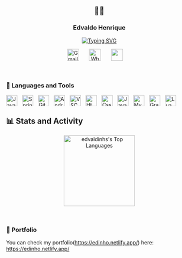 <p align="center">
    <h2 align="center">👨‍💻</h2>
  <h3 align="center">Edvaldo Henrique</h3>
</p>

<p align="center">
    <a href="https://git.io/typing-svg"><img src="https://readme-typing-svg.demolab.com?font=Inter&pause=1000&color=1BA2FA&center=true&vCenter=true&random=false&width=435&lines=Full-stack+web+and+app+Developer;%F0%9F%90%A2%F0%9F%90%A2%F0%9F%90%A2%F0%9F%90%A2%F0%9F%90%A2%F0%9F%90%A2%F0%9F%90%A2%F0%9F%90%A2%F0%9F%90%A2%F0%9F%90%A2%F0%9F%90%A2;Love+to+Learn+new+Things;%F0%9F%90%A2" alt="Typing SVG" /></a>
</p>

<p align="center">
  <a href="https://mail.google.com/mail/u/0/?view=cm&fs=1&to=edvaldohenriqueceu@gmail.com"><img width="32px" alt="Gmail" title="Gmail" src="https://i.imgur.com/6vk30T3.png"/></a>
  &#8287;&#8287;&#8287;&#8287;&#8287;
<a href="https://wa.me/5584998025665"><img width="32px" alt="Whatsapp" title="Whatsapp" src="https://i.imgur.com/4iL925a.png"></a>
  &#8287;&#8287;&#8287;&#8287;&#8287;
  <a href="https://t.me/Edvaldinhs" alt="Telegram" title="Telegram"><img width="32px" src="https://i.imgur.com/AlostOg.png"/></a>
  &#8287;&#8287;&#8287;&#8287;&#8287;
</p>

<br/>

### 🧰 Languages and Tools

<img align="left" alt="Java" width="30px" style="padding-right:10px" src="https://cdn.jsdelivr.net/gh/devicons/devicon/icons/java/java-original.svg"/>
<img align="left" alt="Spring" width="30px" style="padding-right:10px" src="https://cdn.jsdelivr.net/gh/devicons/devicon/icons/spring/spring-original.svg"/>
<img align="left" alt="Git" width="30px" style="padding-right:10px" src="https://cdn.jsdelivr.net/gh/devicons/devicon/icons/git/git-original.svg"/>
<img align="left" alt="Android" width="30px" style="padding-right:10px" src="https://cdn.jsdelivr.net/gh/devicons/devicon/icons/android/android-original.svg" />
<img align="left" alt="VSCode" width="30px" style="padding-right:10px" src="https://cdn.jsdelivr.net/gh/devicons/devicon/icons/vscode/vscode-original.svg" />
<img align="left" alt="Html" width="30px" style="padding-right:10px" src="https://cdn.jsdelivr.net/gh/devicons/devicon/icons/html5/html5-original.svg" />
<img align="left" alt="Css" width="30px" style="padding-right:10px" src="https://cdn.jsdelivr.net/gh/devicons/devicon/icons/css3/css3-original.svg" />
<img align="left" alt="JavaScript" width="30px" style="padding-right:10px" src="https://cdn.jsdelivr.net/gh/devicons/devicon/icons/javascript/javascript-original.svg" />
<img align="left" alt="MySQL" width="30px" style="padding-right:10px" src="https://cdn.jsdelivr.net/gh/devicons/devicon/icons/mysql/mysql-original.svg" />
<img align="left" alt="Gradle" width="30px" style="padding-right:10px" src="https://cdn.jsdelivr.net/gh/devicons/devicon/icons/gradle/gradle-plain.svg" />
<img align="left" alt="Lua" width="30px" style="padding-right:10px" src="https://cdn.jsdelivr.net/gh/devicons/devicon/icons/lua/lua-original.svg" />
<br />

#

<h2>📊 Stats and Activity</h2>
<p align="center">
  <a href="https://github.com/anuraghazra/github-readme-stats"><img alt="edvaldinhs's Top Languages" src="https://denvercoder1-github-readme-stats.vercel.app/api/top-langs/?username=edvaldinhs&langs_count=8&layout=compact&theme=react&hide_border=true&bg_color=1F222E&title_color=F85D7F&icon_color=F8D866&hide=Jupyter%20Notebook,Roff" height="192px"/></a>
</p>
<br>

### 📄 Portfolio

You can check my portfolio(https://edinho.netlify.app/) here:
https://edinho.netlify.app/

